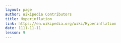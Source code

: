 ```yaml
---
layout: page
author: Wikipedia Contributors
title: Hyperinflation
link: https://en.wikipedia.org/wiki/Hyperinflation
date: 1111-11-11
lesson: 9
---
```

